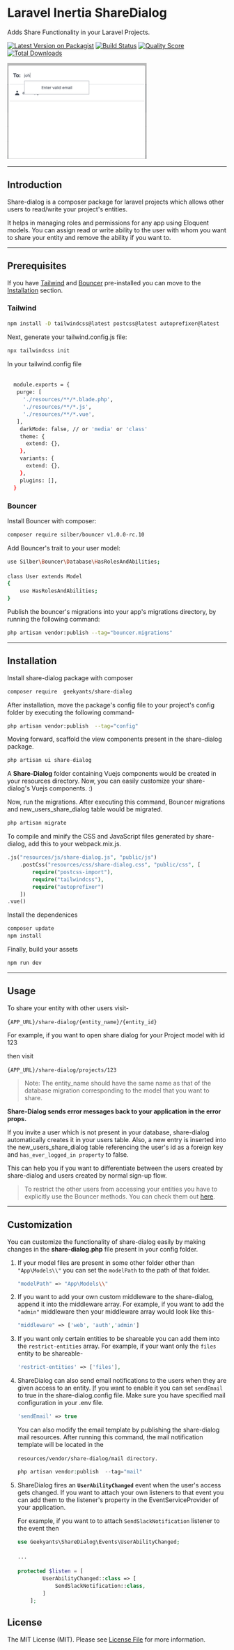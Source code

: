 # Laravel Inertia ShareDialog

Adds Share Functionality in your Laravel Projects.


[![Latest Version on Packagist](https://img.shields.io/packagist/v/geekyants/share-dialog.svg?style=flat-square)](https://packagist.org/packages/geekyants/share-dialog)
[![Build Status](https://img.shields.io/travis/geekyants/share-dialog/master.svg?style=flat-square)](https://travis-ci.org/geekyants/share-dialog)
[![Quality Score](https://img.shields.io/scrutinizer/g/geekyants/share-dialog.svg?style=flat-square)](https://scrutinizer-ci.com/g/geekyants/share-dialog)
[![Total Downloads](https://img.shields.io/packagist/dt/geekyants/share-dialog.svg?style=flat-square)](https://packagist.org/packages/geekyants/share-dialog)

![ShareDialog](./public/images/share-dialog.gif)



---

## Introduction

Share-dialog is a composer package for laravel projects which allows other users to read/write your project's entities. 

It helps in managing roles and permissions for any app using Eloquent models. You can assign read or write ability to the user with whom you want to share your entity and remove the ability if you want to.

---

## Prerequisites

If you have [Tailwind](https://tailwindcss.com/) and [Bouncer](https://github.com/JosephSilber/bouncer) pre-installed you can move to the [](https://www.notion.so/Installation-3fb74113692841c4b18722aad700b76d)[Installation]() section.

### Tailwind

```bash
npm install -D tailwindcss@latest postcss@latest autoprefixer@latest

```

Next, generate your tailwind.config.js file:

```bash
npx tailwindcss init
```

In your tailwind.config file

```bash

  module.exports = {
   purge: [
     './resources/**/*.blade.php',
     './resources/**/*.js',
     './resources/**/*.vue',
   ],
    darkMode: false, // or 'media' or 'class'
    theme: {
      extend: {},
    },
    variants: {
      extend: {},
    },
    plugins: [],
  }
```

### **Bouncer**

Install Bouncer with composer:

```bash
composer require silber/bouncer v1.0.0-rc.10
```

Add Bouncer's trait to your user model:

```bash
use Silber\Bouncer\Database\HasRolesAndAbilities;

class User extends Model
{
    use HasRolesAndAbilities;
}
```

Publish the bouncer's migrations into your app's migrations directory, by running the following command:

```bash
php artisan vendor:publish --tag="bouncer.migrations"
```

---

## **Installation**

Install share-dialog package with composer

```bash
composer require  geekyants/share-dialog
```

After installation, move the package's config file to your project's config folder by executing the following command-

```bash
php artisan vendor:publish  --tag="config"
```

Moving forward, scaffold the view components present in the share-dialog package.

```jsx
php artisan ui share-dialog
```

A **Share-Dialog** folder containing Vuejs components would be created in your resources directory. Now, you can easily customize your share-dialog's  Vuejs components.  :)

 Now, run the migrations. After executing this command, Bouncer migrations and new_users_share_dialog table would be migrated.

```bash
php artisan migrate
```

To compile and minify the CSS and JavaScript files generated by share-dialog, add this to your webpack.mix.js.

```php
.js("resources/js/share-dialog.js", "public/js")
    .postCss("resources/css/share-dialog.css", "public/css", [
        require("postcss-import"),
        require("tailwindcss"),
        require("autoprefixer")
    ])
.vue()
```

Install the dependenices
```bash
composer update
npm install
```

Finally, build your assets

```bash
npm run dev
```

---

## Usage

To share your entity with other users visit-

 `{APP_URL}/share-dialog/{entity_name}/{entity_id}`

For example, if you want to open share dialog for your Project model with id 123

then visit 

`{APP_URL}/share-dialog/projects/123`

> Note: The entity_name should have the same name as that of the database migration corresponding to the model that you want to share.
 

**Share-Dialog sends error messages back to your application in the error props.**



If you invite a user which is not present in your database, share-dialog automatically creates it in your users table. Also, a new entry is inserted into the new_users_share_dialog table referencing the user's id as a foreign key and `has_ever_logged_in property` to false.

This can help you if you want to differentiate between the users created by share-dialog and users created by normal sign-up flow.<br>

> To restrict the other users from accessing your entities you have to explicitly use the Bouncer methods. You can check them out [here](https://github.com/JosephSilber/bouncer#cheat-sheet).

---

## Customization

You can customize the functionality of share-dialog easily by making changes in the **share-dialog.php** file present in your config folder.

1. If your model files are present in some other folder other than `"App\Models\\"` you can set the `modelPath` to the path of that folder.

    ```bash
    "modelPath" => "App\Models\\"
    ```

2. If you want to add your own custom middleware to the share-dialog, append it into the middleware array. For example, if you want to add the `"admin"` middleware then your middleware array would look like this-

    ```php
    "middleware" => ['web', 'auth','admin']
    ```

3. If you want only certain entities to be shareable you can add them into the `restrict-entities` array. For example, if your want only the `files` entity to be shareable-

    ```php
    'restrict-entities' => ['files'],
    ```

4. ShareDialog can also send email notifications to the users when they are given access to an entity. [I](http://access.Id)f you want to enable it you can set `sendEmail` to true in the share-dialog.config file. Make sure you have specified mail configuration in your .env file.

     ```php
     'sendEmail' => true
     ```

    You can also modify the email template by publishing the share-dialog mail resources. After running this command, the mail notification template will be located in the 

    `resources/vendor/share-dialog/mail directory.`

    ```php
    php artisan vendor:publish  --tag="mail"
    ```

5. ShareDialog fires an **`UserAbilityChanged`** event when the user's access gets changed. If you want to attach your own listeners to that event you can add them to the listener's property in the EventServiceProvider of your application.

    For example, if you want to to attach ``SendSlackNotification`` listener to the event then 

    ```php
    use Geekyants\ShareDialog\Events\UserAbilityChanged;

    ...

    protected $listen = [
            UserAbilityChanged::class => [
                SendSlackNotification::class,
            ]   
        ];
    ```


## License

The MIT License (MIT). Please see [License File](LICENSE.md) for more information.
